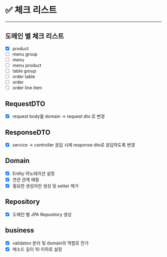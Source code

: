 # ✅ 체크 리스트

---

## 도메인 별 체크 리스트
- [x] product
- [ ] menu group
- [ ] menu
- [ ] menu product
- [ ] table group
- [ ] order table
- [ ] order
- [ ] order line item

## RequestDTO
- [x] request body를 domain -> request dto 로 변경

## ResponseDTO
- [x] service -> controller 응답 시에 response dto로 응답하도록 변경 

## Domain
- [x] Entity 어노테이션 설정
- [x] 연관 관계 매핑
- [x] 필요한 생성자만 생성 및 setter 제거

## Repository
- [x] 도메인 별 JPA Repository 생성

## business
- [x] validaton 분리 및 domain의 역할로 전가
- [x] 메소드 길이 10 이하로 설정
